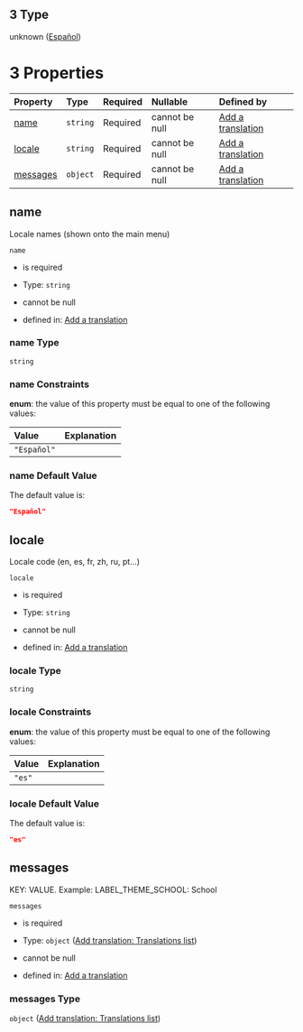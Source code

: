 ## 3 Type

unknown ([Español](add-translation-anyof-español.md))

# 3 Properties

| Property              | Type     | Required | Nullable       | Defined by                                                                                                                                             |
| :-------------------- | :------- | :------- | :------------- | :----------------------------------------------------------------------------------------------------------------------------------------------------- |
| [name](#name)         | `string` | Required | cannot be null | [Add a translation](add-translation-anyof-español-properties-name.md "add-translation.json#/anyOf/3/properties/name")                                  |
| [locale](#locale)     | `string` | Required | cannot be null | [Add a translation](add-translation-anyof-español-properties-locale.md "add-translation.json#/anyOf/3/properties/locale")                              |
| [messages](#messages) | `object` | Required | cannot be null | [Add a translation](add-translation-anyof-español-properties-add-translation-translations-list.md "add-translation.json#/anyOf/3/properties/messages") |

## name

Locale names (shown onto the main menu)

`name`

*   is required

*   Type: `string`

*   cannot be null

*   defined in: [Add a translation](add-translation-anyof-español-properties-name.md "add-translation.json#/anyOf/3/properties/name")

### name Type

`string`

### name Constraints

**enum**: the value of this property must be equal to one of the following values:

| Value       | Explanation |
| :---------- | :---------- |
| `"Español"` |             |

### name Default Value

The default value is:

```json
"Español"
```

## locale

Locale code (en, es, fr, zh, ru, pt...)

`locale`

*   is required

*   Type: `string`

*   cannot be null

*   defined in: [Add a translation](add-translation-anyof-español-properties-locale.md "add-translation.json#/anyOf/3/properties/locale")

### locale Type

`string`

### locale Constraints

**enum**: the value of this property must be equal to one of the following values:

| Value  | Explanation |
| :----- | :---------- |
| `"es"` |             |

### locale Default Value

The default value is:

```json
"es"
```

## messages

KEY: VALUE. Example: LABEL\_THEME\_SCHOOL: School

`messages`

*   is required

*   Type: `object` ([Add translation: Translations list](add-translation-anyof-español-properties-add-translation-translations-list.md))

*   cannot be null

*   defined in: [Add a translation](add-translation-anyof-español-properties-add-translation-translations-list.md "add-translation.json#/anyOf/3/properties/messages")

### messages Type

`object` ([Add translation: Translations list](add-translation-anyof-español-properties-add-translation-translations-list.md))
